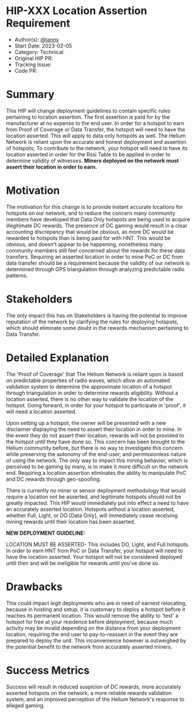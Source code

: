 # HIP-XXX Location Assertion Requirement

- Author(s): [@tanny](https://github.com/ilovespectra)
- Start Date: 2023-02-05
- Category: Technical
- Original HIP PR:
- Tracking Issue:
- Code PR:

# Summary

[summary]: #summary

This HIP will change deployment guidelines to contain specific rules pertaining to location assertion.
The first assertion is paid for by the manufacturer at no expense to the end user. In order for a hotspot
to earn from Proof of Coverage or Data Transfer, the hotspot will need to have the location asserted. This will apply to
data only hotspots as well. The Helium Network is reliant upon the accurate and honest deployment and assertion
of hotspots; To contribute to the network, your hotspot will need to have its location asserted
in order for the Rssi Table to be applied in order to determine validity of witnesses. <b>Miners deployed on the
network must assert their location in order to earn.</b>

# Motivation

[motivation]: #motivation

The motivation for this change is to provide instant accurate locations for hotspots on our network, and to reduce
the concern many community members have developed that Data Only hotspots are being used to acquire illegitimate DC
rewards. The presence of DC gaming would result in a clear accounting discrepancy that would be obvious, as more
DC would be rewarded to hotspots than is being paid for with HNT. This would be obvious, and doesn't appear to be happening,
nonetheless many community members still feel concerned about the rewards for these data transfers. Requiring an
asserted location in order to mine PoC or DC from data transfer should be a requirement because the validity of our
network is determined through GPS triangulation through analyzing predictable radio patterns.

# Stakeholders

[stakeholders]: #stakeholders

The only impact this has on Stakeholders is having the potential to improve reputation of the network by clarifying the rules
for deploying hotspots, which should eliminate some doubt in the rewards mechanism pertaining to Data Transfer.

# Detailed Explanation

[detailed-explanation]: #detailed-explanation

The 'Proof of Coverage' that The Helium Network is reliant upon is based on predictable properties of radio waves, which allow an automated
validation system to determine the approximate location of a hotspot through triangulation in order to determine rewards eligibility.
Without a location asserted, there is no other way to validate the location of the hotspot. Going forward, in order for your hotspot to 
participate in 'proof', it will need a location asserted.

Upon setting up a hotspot, the owner will be presented with a new disclaimer displaying the need to assert their location in order to
mine. In the event they do not assert their location, rewards will not be provided to the hotspot until they have done so. This concern
has been brought to the Helium community before, but there is no way to investigate this concern while preserving the autonomy of the
end-user, and permissionless nature of using the network. The only way to impact this mining behavior, which is perceived to be gaming by
many, is to make it more difficult on the network end. Requiring a location assertion eliminates the ability to manipulate PoC and DC
rewards through geo-spoofing.

There is currently no miner or sensor deployment methodology that would require a location not be asserted, and legitimate hotspots
should not be greatly impacted. This HIP would immediately put into effect a need to have an accurately asserted location. Hotspots
without a location asserted, whether Full, Light, or DO [Data Only], will immediately cease receiving mining rewards until their location has
been asserted.

<b>NEW DEPLOYMENT GUIDELINE:</b>

LOCATION MUST BE ASSERTED- This includes DO, Light, and Full hotspots. In order to earn HNT from PoC or Data Transfer, your hotspot will need to have
the location asserted. Your hotspot will not be considered deployed until then and will be ineligible for rewards until you've done so.

# Drawbacks

[drawbacks]: #drawbacks

This could impact legit deployments who are in need of earnest relocating, because in hosting and setup, it is customary to
deploy a hotspot before it reaches its permanent location. This would remove the ability to 'test' a hotspot for free
at your residence before deployment, because much activity may be invalid depending on the distance from your
deployment location, requiring the end user to pay-to-reassert in the event they are prepared to deploy the unit. This inconvenience
however is outweighed by the potential benefit to the network from accurately asserted miners.

# Success Metrics

[success-metrics]: #success-metrics

Success will result in reduced suspicion of DC rewards, more accurately asserted hotspots on the network, a more reliable rewards
validation system, and an improved perception of the Helium Network's response to alleged gaming.

